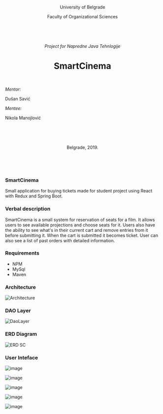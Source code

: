 <p align="center"> University of Belgrade </p>
<p align="center"> Faculty of Organizational Sciences </p>
<br/>
<br/>
<br/>
<p align="center"> <i>Project for Napredne Java Tehnlogije</i> </p>
<h1 align="center"> SmartCinema </h1>
<br/>
<p align="left"> <i>Mentor:</i> </p>
<p align="left"> Dušan Savić </p>
<p align="left"> <i>Mentee:</i> </p>
<p align="left"> Nikola Manojlović </p>
<br/>
<br/>
<br/>
<p align="center"> Belgrade, 2019. </p>
<br/>
<br/>
<br/>

### SmartCinema ###

Small application for buying tickets made for student project using React with Redux and Spring Boot.

### Verbal description ###

SmartCinema is a small system for reservation of seats for a film. It allows users to see available projections and choose seats for it. Users also have the ability to see what's in their current cart and remove entries from it before submitting it. When the cart is submitted it becomes ticket. User can also see a list of past orders with detailed information.

### Requirements ###

* NPM
* MySql
* Maven

### Architecture ###

![Architecture](https://user-images.githubusercontent.com/17787973/56470323-189d6500-6445-11e9-9a3d-056522dd3919.png)

### DAO Layer  ###

![DaoLayer](https://user-images.githubusercontent.com/17787973/56470617-a9c20b00-6448-11e9-99c2-cfbd6b773610.png)

### ERD Diagram ###

![ERD SC](https://user-images.githubusercontent.com/17787973/56470150-0f12fd80-6443-11e9-9917-0a347f451107.png)

### User Inteface ###

![image](https://user-images.githubusercontent.com/17787973/58370560-4ecc7980-7f08-11e9-84f4-d67de45d3104.png)

![image](https://user-images.githubusercontent.com/17787973/58370561-52f89700-7f08-11e9-8c92-429db56e8cb2.png)

![image](https://user-images.githubusercontent.com/17787973/58370562-5724b480-7f08-11e9-88ed-baf44489a99d.png)

![image](https://user-images.githubusercontent.com/17787973/58370656-4d4f8100-7f09-11e9-9abe-200877508af3.png)

![image](https://user-images.githubusercontent.com/17787973/58370591-a1a63100-7f08-11e9-84c3-7225b2e1d992.png)
